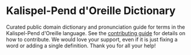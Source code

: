 
# Kalispel-Pend d'Oreille Dictionary

Curated public domain dictionary and pronunciation guide for terms in the Kalispel-Pend d'Oreille language. See the [contributing guide](https://github.com/drumworkteam/term/blob/make/.github/contributing.md) for details on how to contribute. We would love your support, even if it is just fixing a word or adding a single definition. Thank you for all your help!